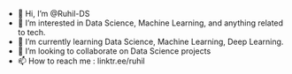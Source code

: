 - 👋 Hi, I’m @Ruhil-DS
- 👀 I’m interested in Data Science, Machine Learning, and anything related to tech.
- 🌱 I’m currently learning Data Science, Machine Learning, Deep Learning.
- 💞️ I’m looking to collaborate on Data Science projects
- 📫 How to reach me : linktr.ee/ruhil

<!---
Ruhil-DS/Ruhil-DS is a ✨ special ✨ repository because its `README.md` (this file) appears on your GitHub profile.
You can click the Preview link to take a look at your changes.
--->
